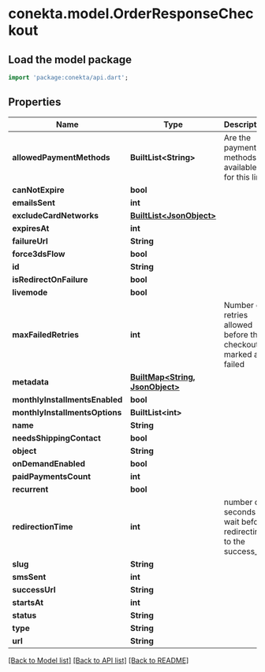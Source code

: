# conekta.model.OrderResponseCheckout

## Load the model package
```dart
import 'package:conekta/api.dart';
```

## Properties
Name | Type | Description | Notes
------------ | ------------- | ------------- | -------------
**allowedPaymentMethods** | **BuiltList&lt;String&gt;** | Are the payment methods available for this link | [optional] 
**canNotExpire** | **bool** |  | [optional] 
**emailsSent** | **int** |  | [optional] 
**excludeCardNetworks** | [**BuiltList&lt;JsonObject&gt;**](JsonObject.md) |  | [optional] 
**expiresAt** | **int** |  | [optional] 
**failureUrl** | **String** |  | [optional] 
**force3dsFlow** | **bool** |  | [optional] 
**id** | **String** |  | [optional] 
**isRedirectOnFailure** | **bool** |  | [optional] 
**livemode** | **bool** |  | [optional] 
**maxFailedRetries** | **int** | Number of retries allowed before the checkout is marked as failed | [optional] 
**metadata** | [**BuiltMap&lt;String, JsonObject&gt;**](JsonObject.md) |  | [optional] 
**monthlyInstallmentsEnabled** | **bool** |  | [optional] 
**monthlyInstallmentsOptions** | **BuiltList&lt;int&gt;** |  | [optional] 
**name** | **String** |  | [optional] 
**needsShippingContact** | **bool** |  | [optional] 
**object** | **String** |  | [optional] 
**onDemandEnabled** | **bool** |  | [optional] 
**paidPaymentsCount** | **int** |  | [optional] 
**recurrent** | **bool** |  | [optional] 
**redirectionTime** | **int** | number of seconds to wait before redirecting to the success_url | [optional] 
**slug** | **String** |  | [optional] 
**smsSent** | **int** |  | [optional] 
**successUrl** | **String** |  | [optional] 
**startsAt** | **int** |  | [optional] 
**status** | **String** |  | [optional] 
**type** | **String** |  | [optional] 
**url** | **String** |  | [optional] 

[[Back to Model list]](../README.md#documentation-for-models) [[Back to API list]](../README.md#documentation-for-api-endpoints) [[Back to README]](../README.md)


